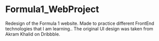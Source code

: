 # Formula1_WebProject
Redesign of the Formula 1 website. Made to practice different FrontEnd technologies that I am learning.. The original UI design was taken from Akram Khalid on Dribbble.
